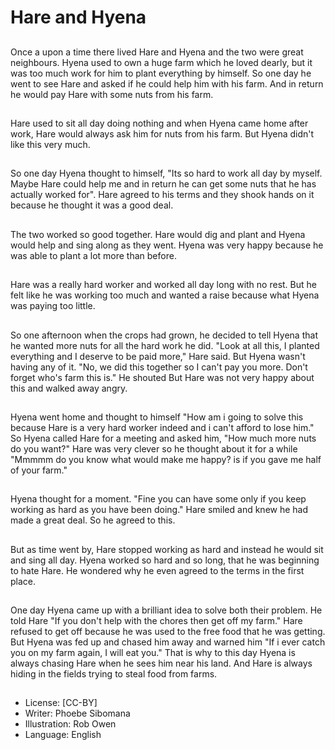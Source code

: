 # Hare and Hyena

##
Once a upon a time there lived Hare and Hyena and
the two were great neighbours.
Hyena used to own a huge farm which he loved
dearly, but it was too much work for him to plant
everything by himself.
So one day he went to see Hare and asked if he
could help him with his farm. And in return he would
pay Hare with some nuts from his farm.

##
Hare used to sit all day doing
nothing and when Hyena came
home after work, Hare would
always ask him for nuts from his
farm.
But Hyena didn't like this very
much.

##
So one day Hyena thought to
himself, "Its so hard to work all day
by myself. Maybe Hare could help
me and in return he can get some
nuts that he has actually worked
for".
Hare agreed to his terms and they
shook hands on it because he
thought it was a good deal.

##
The two worked so good together.
Hare would dig and plant and
Hyena would help and sing along as
they went.
Hyena was very happy because he
was able to plant a lot more than
before.

##
Hare was a really hard worker and
worked all day long with no rest.
But he felt like he was working too
much and wanted a raise because
what Hyena was paying too little.

##
So one afternoon when the crops
had grown, he decided to tell Hyena
that he wanted more nuts for all the
hard work he did.
"Look at all this, I planted
everything and I deserve to be paid
more," Hare said.
But Hyena wasn't having any of it.
"No, we did this together so I can't
pay you more. Don't forget who's
farm this is." He shouted
But Hare was not very happy about
this and walked away angry.

##
Hyena went home and thought to
himself "How am i going to solve
this because Hare is a very hard
worker indeed and i can't afford to
lose him."
So Hyena called Hare for a meeting
and asked him, "How much more
nuts do you want?"
Hare was very clever so he thought
about it for a while "Mmmmm do
you know what would make me
happy? is if you gave me half of
your farm."

##
Hyena thought for a moment. "Fine
you can have some only if you keep
working as hard as you have been
doing."
Hare smiled and knew he had made
a great deal. So he agreed to this.

##
But as time went by, Hare stopped
working as hard and instead he
would sit and sing all day.
Hyena worked so hard and so long,
that he was beginning to hate Hare.
He wondered why he even agreed
to the terms in the first place.

##
One day Hyena came up with a
brilliant idea to solve both their
problem.
He told Hare "If you don't help with
the chores then get off my farm."
Hare refused to get off because he
was used to the free food that he
was getting.
But Hyena was fed up and chased
him away and warned him "If i ever
catch you on my farm again, I will
eat you."
That is why to this day Hyena is
always chasing Hare when he sees
him near his land. And Hare is
always hiding in the fields trying to
steal food from farms.

##
* License: [CC-BY]
* Writer: Phoebe Sibomana
* Illustration: Rob Owen
* Language: English
